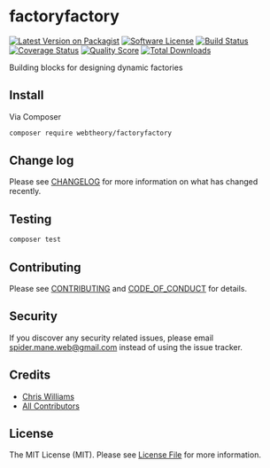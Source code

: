 # factoryfactory

[![Latest Version on Packagist][ico-version]][link-packagist]
[![Software License][ico-license]](LICENSE.md)
[![Build Status][ico-travis]][link-travis]
[![Coverage Status][ico-scrutinizer]][link-scrutinizer]
[![Quality Score][ico-code-quality]][link-code-quality]
[![Total Downloads][ico-downloads]][link-downloads]

Building blocks for designing dynamic factories

## Install

Via Composer

```bash
composer require webtheory/factoryfactory
```

## Change log

Please see [CHANGELOG](CHANGELOG.md) for more information on what has changed recently.

## Testing

```bash
composer test
```

## Contributing

Please see [CONTRIBUTING](CONTRIBUTING.md) and [CODE_OF_CONDUCT](CODE_OF_CONDUCT.md) for details.

## Security

If you discover any security related issues, please email spider.mane.web@gmail.com instead of using the issue tracker.

## Credits

* [Chris Williams][link-author]
* [All Contributors][link-contributors]

## License

The MIT License (MIT). Please see [License File](LICENSE.md) for more information.

[ico-version]: https://img.shields.io/packagist/v/webtheory/factoryfactory.svg?style=flat-square
[ico-license]: https://img.shields.io/badge/license-MIT-brightgreen.svg?style=flat-square
[ico-travis]: https://img.shields.io/travis/spider-mane/factoryfactory/master.svg?style=flat-square
[ico-scrutinizer]: https://img.shields.io/scrutinizer/coverage/g/spider-mane/factoryfactory.svg?style=flat-square
[ico-code-quality]: https://img.shields.io/scrutinizer/g/spider-mane/factoryfactory.svg?style=flat-square
[ico-downloads]: https://img.shields.io/packagist/dt/webtheory/factoryfactory.svg?style=flat-square
[link-packagist]: https://packagist.org/packages/webtheory/factoryfactory
[link-travis]: https://travis-ci.org/spider-mane/factoryfactory
[link-scrutinizer]: https://scrutinizer-ci.com/g/spider-mane/factoryfactory/code-structure
[link-code-quality]: https://scrutinizer-ci.com/g/spider-mane/factoryfactory
[link-downloads]: https://packagist.org/packages/webtheory/factoryfactory
[link-author]: https://github.com/spider-mane
[link-contributors]: ../../contributors
